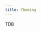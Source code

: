 ```yaml
---
title: Theming
---
```

<!--
SPDX-FileCopyrightText: 2024 PNED G.I.E.

SPDX-License-Identifier: CC-BY-4.0
-->

TDB
